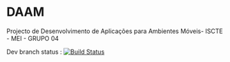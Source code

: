 # DAAM
Projecto de Desenvolvimento de Aplicações para Ambientes Móveis- ISCTE - MEI - GRUPO 04

Dev branch status : [![Build Status](https://travis-ci.org/Firujo/DAAM.svg?branch=dev)](https://travis-ci.org/Firujo/DAAM)
